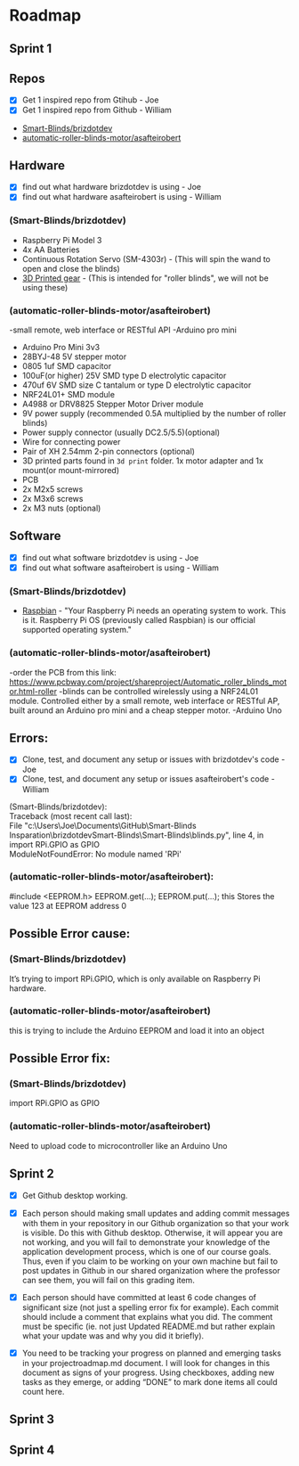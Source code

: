 # Roadmap

## Sprint 1

## Repos
- [x] Get 1 inspired repo from Gtihub - Joe  
- [x] Get 1 inspired repo from Github - William

- [Smart-Blinds/brizdotdev](https://github.com/brizdotdev/Smart-Blinds)  
- [automatic-roller-blinds-motor/asafteirobert](https://github.com/asafteirobert/automatic-roller-blinds-motor)

## Hardware
- [x] find out what hardware brizdotdev is using - Joe
- [x] find out what hardware asafteirobert is using - William  
### (Smart-Blinds/brizdotdev)
- Raspberry Pi Model 3
- 4x AA Batteries
- Continuous Rotation Servo (SM-4303r) - (This will spin the wand to open and close the blinds)
- [3D Printed gear](http://www.thingiverse.com/thing:867) - (This is intended for "roller blinds", we will not be using these)

### (automatic-roller-blinds-motor/asafteirobert)
-small remote, web interface or RESTful API
-Arduino pro mini 
- Arduino Pro Mini 3v3
- 28BYJ-48 5V stepper motor
- 0805 1uf SMD capacitor
- 100uF(or higher) 25V SMD type D electrolytic capacitor
- 470uf 6V SMD size C tantalum or type D electrolytic capacitor
- NRF24L01+	SMD module
- A4988 or DRV8825 Stepper Motor Driver module
- 9V power supply (recommended 0.5A multiplied by the number of roller blinds)
- Power supply connector (usually DC2.5/5.5)(optional)
- Wire for connecting power
- Pair of XH 2.54mm 2-pin connectors (optional)
- 3D printed parts found in `3d print` folder. 1x motor adapter and 1x mount(or mount-mirrored)
- PCB
- 2x M2x5 screws
- 2x M3x6 screws
- 2x M3 nuts (optional)
## Software  
- [x] find out what software brizdotdev is using - Joe
- [x] find out what software asafteirobert is using - William

### (Smart-Blinds/brizdotdev)
- [Raspbian](https://www.raspberrypi.org/downloads/raspbian/) - "Your Raspberry Pi needs an operating system to work. This is it. Raspberry Pi OS (previously called Raspbian) is our official supported operating system."


### (automatic-roller-blinds-motor/asafteirobert)
-order the PCB from this link: https://www.pcbway.com/project/shareproject/Automatic_roller_blinds_motor.html-roller -blinds can be controlled wirelessly using a NRF24L01 module. Controlled either by a small remote, web interface or RESTful AP, built around an Arduino pro mini and a cheap stepper motor.
-Arduino Uno

## Errors: 
- [x] Clone, test, and document any setup or issues with brizdotdev's code - Joe
- [x] Clone, test, and document any setup or issues asafteirobert's code - William

(Smart-Blinds/brizdotdev):  
Traceback (most recent call last):  
  File "c:\Users\Joe\Documents\GitHub\Smart-Blinds Insparation\brizdotdevSmart-Blinds\Smart-Blinds\blinds.py", line 4, in <module>  
    import RPi.GPIO as GPIO  
ModuleNotFoundError: No module named 'RPi'

### (automatic-roller-blinds-motor/asafteirobert):
#include <EEPROM.h>
 EEPROM.get(...);
 EEPROM.put(...);
 this Stores the value 123 at EEPROM address 0
 
## Possible Error cause:  
### (Smart-Blinds/brizdotdev) 
It’s trying to import RPi.GPIO, which is only available on Raspberry Pi hardware.

### (automatic-roller-blinds-motor/asafteirobert)
this is trying to include the Arduino EEPROM and load it into an object

## Possible Error fix:  
### (Smart-Blinds/brizdotdev)
import RPi.GPIO as GPIO

### (automatic-roller-blinds-motor/asafteirobert)
Need to upload code to microcontroller like an Arduino Uno

## Sprint 2
- [x] Get Github desktop working.
 
- [x] Each person should making small updates and adding commit messages with them in your repository in our Github organization so that your work is visible. Do this with Github desktop. Otherwise, it will appear you are not working, and you will fail to demonstrate your knowledge of the application development process, which is one of our course goals. Thus, even if you claim to be working on your own machine but fail to post updates in Github in our shared organization where the professor can see them, you will fail on this grading item.
 
- [x] Each person should have committed at least 6 code changes of significant size (not just a spelling error fix for example). Each commit should include a comment that explains what you did. The comment must be specific (ie. not just Updated README.md but rather explain what your update was and why you did it briefly).
 
- [x] You need to be tracking your progress on planned and emerging tasks in your projectroadmap.md document. I will look for changes in this document as signs of your progress. Using checkboxes, adding new tasks as they emerge, or adding “DONE” to mark done items all could count here.
## Sprint 3

## Sprint 4

